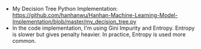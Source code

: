 
* My Decision Tree Python Implementation: https://github.com/hanhanwu/Hanhan-Machine-Learning-Model-Implementation/blob/master/my_decision_tree.py
* In the code implementation, I'm using Gini Impurity and Entropy. Entropy is slower but gives penalty heavier. In practice, Entropy is used more common.
